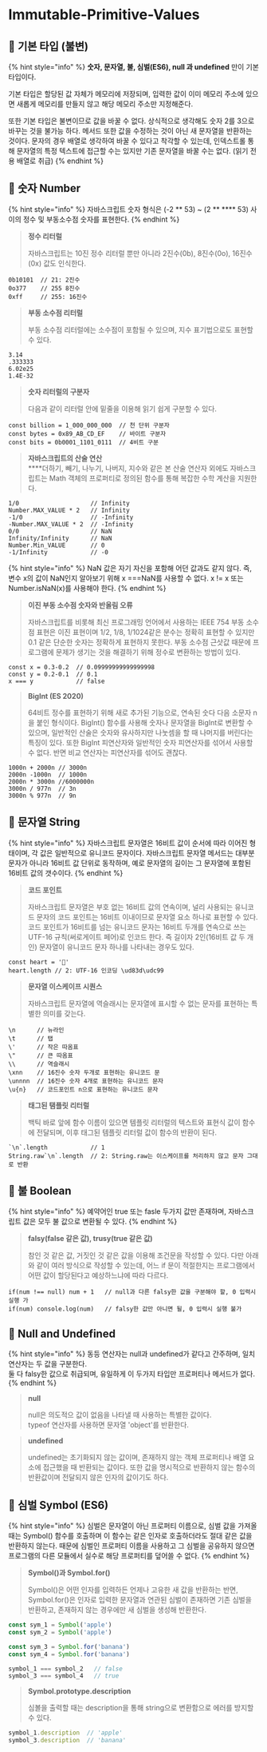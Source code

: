 # Immutable-Primitive-Values

## 🐇 기본 타입 (불변)

{% hint style="info" %}
**숫자, 문자열, 불, 심벌(ES6), null 과 undefined** 만이 기본 타입이다.

기본 타입은 할당된 값 자체가 메모리에 저장되며, 입력한 값이 이미 메모리 주소에 있으면 새롭게 메모리를 만들지 않고 해당 메모리 주소만 지정해준다.

또한 기본 타입은 불변이므로 값을 바꿀 수 없다. 상식적으로 생각해도 숫자 2를 3으로 바꾸는 것을 불가능 하다. 메서드 또한 값을 수정하는 것이 아닌 새 문자열을 반환하는 것이다. 문자의 경우 배열로 생각하여 바꿀 수 있다고 착각할 수 있는데, 인덱스트롤 통해 문자열의 특정 텍스트에 접근할 수는 있지만 기존 문자열을 바꿀 수는 없다. (읽기 전용 배열로 취급)
{% endhint %}

## 🐇 숫자 Number

{% hint style="info" %}
자바스크립트 숫자 형식은 (-2 \*\* 53) \~ (2 \*\* **** 53) 사이의 정수 및 부동소수점 숫자를 표현한다.
{% endhint %}

> **정수 리터럴**
>
> 자바스크립트는 10진 정수 리터럴 뿐만 아니라 2진수(0b), 8진수(0o), 16진수(0x) 값도 인식한다.

```
0b10101  // 21: 2진수 
0o377    // 255 8진수
0xff     // 255: 16진수
```

> **부동 소수점 리터럴**
>
> 부동 소수점 리터럴에는 소수점이 포함될 수 있으며, 지수 표기법으로도 표현할 수 있다.

```
3.14
.333333
6.02e25
1.4E-32
```

> **숫자 리터럴의 구분자**
>
> 다음과 같이 리터럴 안에 밑줄을 이용해 읽기 쉽게 구분할 수 있다.

```
const billion = 1_000_000_000  // 천 단위 구분자
const bytes = 0x89_AB_CD_EF    // 바이트 구분자
const bits = 0b0001_1101_0111  // 4비트 구분
```

> **자바스크립트의 산술 연산**\
> ****더하기, 빼기, 나누기, 나버지, 지수와 같은 본 산술 연산자 외에도 자바스크립트는 Math 객체의 프로퍼티로 정의된 함수를 통해 복잡한 수학 계산을 지원한다.

```
1/0                    // Infinity
Number.MAX_VALUE * 2   // Infinity
-1/0                   // -Infinity
-Number.MAX_VALUE * 2  // -Infinity
0/0                    // NaN
Infinity/Infinity      // NaN
Number.Min_VALUE       // 0
-1/Infinity            // -0
```

{% hint style="info" %}
NaN 값은 자기 자신을 포함해 어던 값과도 같지 않다. 즉, 변수 x의 값이 NaN인지 알아보기 위해 x ===NaN를 사용할 수 없다. x != x 또는 Number.isNaN(x)를 사용해야 한다.
{% endhint %}

> **이진 부동 소수점 숫자와 반올림 오류**
>
> 자바스크립트를 비롯해 최신 프로그래밍 언어에서 사용하는 IEEE 754 부동 소수점 표현은 이진 표현이며 1/2, 1/8, 1/1024같은 분수는 정확히 표현할 수 있지만 0.1 같은 단순한 숫자는 정확하게 표현하지 못한다. 부동 소수점 근삿값 때문에 프로그램에 문제가 생기는 것을 해결하기 위해 정수로 변환하는 방법이 있다.

```
const x = 0.3-0.2  // 0.09999999999999998
const y = 0.2-0.1  // 0.1
x === y            // false
```

> **BigInt (ES 2020)**
>
> 64비트 정수를 표현하기 위해 새로 추가된 기능으로, 연속된 숫다 다음 소문자 n을 붙인 형식이다. BigInt() 함수를 사용해 숫자나 문자열을 BigInt로 변환할 수 있으며, 일반적인 산술은 숫자와 유사하지만 나눗셈을 할 때 나머지를 버린다는 특징이 있다. 또한 BigInt 피연산자와 일반적인 숫자 피연산자를 섞어서 사용할 수 없다. 반면 비교 연산자는 피연산자를 섞어도 괜찮다.

```
1000n + 2000n // 3000n
2000n -1000n  // 1000n
2000n * 3000n //6000000n
3000n / 977n  // 3n
3000n % 977n  // 9n
```

## 🐇 문자열 String

{% hint style="info" %}
자바스크립트 문자열은 16비트 값이 순서에 따라 이어진 형태이며, 각 값은 일반적으로 유니코드 문자이다. 자바스크립트 문자열 메서드는 대부분 문자가 아니라 16비트 값 단위로 동작하며, 예로 문자열의 길이는 그 문자열에 포함된 16비트 값의 갯수이다.&#x20;
{% endhint %}

> **코드 포인트**
>
> 자바스크립트 문자열은 부호 없는 16비트 값의 연속이며, 널리 사용되는 유니코드 문자의 코드 포인트는 16비트 이내이므로 문자열 요소 하나로 표현할 수 있다. 코드 포인트가 16비트를 넘는 유니코드 문자는 16비트 두개를 연속으로 쓰는 UTF-16 규칙(써로게이트 페어)로 인코드 한다. 즉 길이자 2인(16비트 값 두 개인) 문자열이 유니코드 문자 하나를 나타내는 경우도 있다.

```
const heart = '💙'
heart.length // 2: UTF-16 인코딩 \ud83d\udc99
```

> **문자열 이스케이프 시퀀스**
>
> 자바스크립트 문자열에 역슬래시는 문자열에 표시할 수 없는 문자를 표현하는 특별한 의미를 갖는다.

```
\n      // 뉴라인
\t      // 탭
\'      // 작은 따옴표
\"      // 큰 따옴표
\\      // 역슬래시
\xnn    // 16진수 숫자 두개로 표현하는 유니코드 문
\unnnn  // 16진수 숫자 4개로 표현하는 유니코드 문자
\u{n}   // 코드포인트 n으로 표현하는 유니코드 문자 
```

> **태그된 탬플릿 리터럴**
>
> 백틱 바로 앞에 함수 이름이 있으면 템플릿 리터럴의 텍스트와 표현식 값이 함수에 전달되며, 이후 태그된 템플릿 리터럴 값이 함수의 반환이 된다.&#x20;

```
`\n`.length            // 1
String.raw`\n`.length  // 2: String.raw는 이스케이프를 처리하지 않고 문자 그대로 반환 
```

## 🐇 불 Boolean

{% hint style="info" %}
예약어인 true 또는 fasle 두가지 값만 존재하며, 자바스크립트 값은 모두 불 값으로 변환될 수 있다.
{% endhint %}

> **falsy(false 같은 값), trusy(true 같은 값)**
>
> 참인 것 같은 값, 거짓인 것 같은 값을 이용해 조건문을 작성할 수 있다. 다만 아래와 같이 여러 방식으로 작성할 수 있는데, 어느 if 문이 적절한지는 프로그램에서 어떤 값이 할당된다고 예상하느냐에 따라 다르다.&#x20;

```
if(num !== null) num + 1   // null과 다른 falsy한 값을 구분해야 할, 0 입력시 실행 가
if(num) console.log(num)   // falsy한 값만 아니면 될, 0 입력시 실행 불가
```

## 🐇 Null and Undefined

{% hint style="info" %}
동등 연산자는 null과 undefined가 같다고 간주하며, 일치 연산자는 두 값을 구분한다.\
둘 다 falsy한 값으로 취급되며, 유일하게 이 두가지 타입만 프로퍼티나 메서드가 없다.&#x20;
{% endhint %}

> **null**
>
> null은 의도적으 값이 없음을 나타낼 때 사용하는 특별한 값이다.\
> typeof 연산자를 사용하면 문자열 'object'를 반환한다.

> **undefined**
>
> undefined는 초기화되지 않는 값이며, 존재하지 않는 객체 프로퍼티나 배열 요소에 접근했을 때 반환되는 값이다. 또한 값을 명시적으로 반환하지 않는 함수의 반환값이며 전달되지 않은 인자의 값이기도 하다.

## 🐇 심벌 Symbol (ES6)

{% hint style="info" %}
심벌은 문자열이 아닌 프로퍼티 이름으로, 심벌 값을 가져올 때는 Symbol() 함수를 호출하며 이 함수는 같은 인자로 호출하더라도 절대 같은 값을 반환하지 않는다. 때문에 심벌인 프로퍼티 이름을 사용하고 그 심벌을 공유하지 않으면 프로그램의 다른 모듈에서 실수로 해당 프로퍼티를 덮어쓸 수 없다.
{% endhint %}

> **Symbol()과 Symbol.for()**
>
> Symbol()은 어떤 인자를 입력하든 언제나 고유한 새 값을 반환하는 반면, Symbol.for()은 인자로 입력한 문자열과 연관된 심벌이 존재하면 기존 심벌을 반환하고, 존재하지 않는 경우에만 새 심벌을 생성해 반환한다.

```js
const sym_1 = Symbol('apple')
const sym_2 = Symbol('apple')

const sym_3 = Symbol.for('banana')
const sym_4 = Symbol.for('banana')

symbol_1 === symbol_2   // false
symbol_3 === symbol_4   // true
```

> **Symbol.prototype.description**
>
> 심볼을 출력할 때는 description을 통해 string으로 변환함으로 에러를 방지할 수 있다.

```js
symbol_1.description  // 'apple'
symbol_3.description  // 'banana'
```
